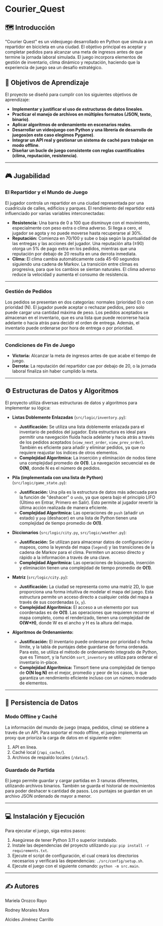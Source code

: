 # Courier_Quest

## 🗺️ Introducción

"Courier Quest" es un videojuego desarrollado en Python que simula a un repartidor en bicicleta en una ciudad. El objetivo principal es aceptar y completar pedidos para alcanzar una meta de ingresos antes de que termine la jornada laboral simulada. El juego incorpora elementos de gestión de inventario, clima dinámico y reputación, haciendo que la experiencia de juego sea un desafío estratégico.

## 🎯 Objetivos de Aprendizaje

El proyecto se diseñó para cumplir con los siguientes objetivos de aprendizaje:
* **Implementar y justificar el uso de estructuras de datos lineales**.
* **Practicar el manejo de archivos en múltiples formatos (JSON, texto, binario)**.
* **Aplicar algoritmos de ordenamiento en escenarios reales**.
* **Desarrollar un videojuego con Python y una librería de desarrollo de juegos(en este caso elegimos Pygame)**.
* **Integrar un API real y gestionar un sistema de caché para trabajar en modo offline**.
* **Diseñar un bucle de juego consistente con reglas cuantificables (clima, reputación, resistencia)**.

---

## 🎮 Jugabilidad

### El Repartidor y el Mundo de Juego
El jugador controla un repartidor en una ciudad representada por una cuadrícula de calles, edificios y parques. El rendimiento del repartidor está influenciado por varias variables interconectadas:
* **Resistencia:** Una barra de 0 a 100 que disminuye con el movimiento, especialmente con peso extra o clima adverso. Si llega a cero, el jugador se agota y no puede moverse hasta recuperarse al 30%.
* **Reputación:** Comienza en 70/100 y sube o baja según la puntualidad de las entregas y las acciones del jugador. Una reputación alta (≥90) otorga un 5% de pago extra en los pedidos, mientras que una reputación por debajo de 20 resulta en una derrota inmediata.
* **Clima:** El clima cambia automáticamente cada 45-60 segundos siguiendo una cadena de Markov. La transición entre climas es progresiva, para que los cambios se sientan naturales. El clima adverso reduce la velocidad y aumenta el consumo de resistencia.

---

### Gestión de Pedidos
Los pedidos se presentan en dos categorías: normales (prioridad 0) o con prioridad (N). El jugador puede aceptar o rechazar pedidos, pero solo puede cargar una cantidad máxima de peso. Los pedidos aceptados se almacenan en el inventario, que es una lista que puede recorrerse hacia adelante o hacia atrás para decidir el orden de entrega. Además, el inventario puede ordenarse por hora de entrega o por prioridad.

---

### Condiciones de Fin de Juego
* **Victoria:** Alcanzar la meta de ingresos antes de que acabe el tiempo de juego.
* **Derrota:** La reputación del repartidor cae por debajo de 20, o la jornada laboral finaliza sin haber cumplido la meta.

---

## ⚙️ Estructuras de Datos y Algoritmos

El proyecto utiliza diversas estructuras de datos y algoritmos para implementar su lógica:

* **Listas Doblemente Enlazadas** (`src/logic/inventory.py`):
    * **Justificación:** Se utiliza una lista doblemente enlazada para el inventario de pedidos del jugador. Esta estructura es ideal para permitir una navegación fluida hacia adelante y hacia atrás a través de los pedidos aceptados (`view_next_order`, `view_prev_order`). También es eficiente para añadir y eliminar pedidos, ya que no requiere reajustar los índices de otros elementos.
    * **Complejidad Algorítmica:** La inserción y eliminación de nodos tiene una complejidad promedio de **O(1)**. La navegación secuencial es de **O(N)**, donde N es el número de pedidos.

* **Pila (implementada con una lista de Python)** (`src/logic/game_state.py`):
    * **Justificación:** Una pila es la estructura de datos más adecuada para la función de "deshacer" o `undo`, ya que opera bajo el principio LIFO (Último en Entrar, Primero en Salir). Esto permite al jugador revertir la última acción realizada de manera eficiente.
    * **Complejidad Algorítmica:** Las operaciones de `push` (añadir un estado) y `pop` (deshacer) en una lista de Python tienen una complejidad de tiempo promedio de **O(1)**.

* **Diccionarios** (`src/logic/city.py`, `src/logic/weather.py`):
    * **Justificación:** Se utilizan para almacenar datos de configuración y mapeos, como la leyenda del mapa (`legend`) y las transiciones de la cadena de Markov para el clima. Permiten un acceso directo y rápido a la información a través de una clave.
    * **Complejidad Algorítmica:** Las operaciones de búsqueda, inserción y eliminación tienen una complejidad de tiempo promedio de **O(1)**.

* **Matriz** (`src/logic/city.py`):
    * **Justificación:** La ciudad se representa como una matriz 2D, lo que proporciona una forma intuitiva de modelar el mapa del juego. Esta estructura permite un acceso directo a cualquier celda del mapa a través de sus coordenadas (`x`, `y`).
    * **Complejidad Algorítmica:** El acceso a un elemento por sus coordenadas es de **O(1)**. Las operaciones que requieren recorrer el mapa completo, como el renderizado, tienen una complejidad de **O(W\*H)**, donde W es el ancho y H es la altura del mapa.

* **Algoritmos de Ordenamiento:**
    * **Justificación:** El inventario puede ordenarse por prioridad o fecha límite, y la tabla de puntajes debe guardarse de forma ordenada. Para esto, se utiliza el método de ordenamiento integrado de Python, que es Timsort, y la función `sort_inventory` se utiliza para ordenar el inventario in-place.
    * **Complejidad Algorítmica:** Timsort tiene una complejidad de tiempo de **O(N log N)** en el mejor, promedio y peor de los casos, lo que garantiza un rendimiento eficiente incluso con un número moderado de elementos.

---

## 💾 Persistencia de Datos

### Modo Offline y Caché
La información del mundo de juego (mapa, pedidos, clima) se obtiene a través de un API. Para soportar el modo offline, el juego implementa un proxy que prioriza la carga de datos en el siguiente orden:
1.  API en línea.
2.  Caché local (`/api_cache/`).
3.  Archivos de respaldo locales (`/data/`).

### Guardado de Partida
El juego permite guardar y cargar partidas en 3 ranuras diferentes, utilizando archivos binarios. También se guarda el historial de movimientos para poder deshacer `N` cantidad de pasos. Los puntajes se guardan en un archivo JSON ordenado de mayor a menor.

---

## 💻 Instalación y Ejecución

Para ejecutar el juego, siga estos pasos:
1.  Asegúrese de tener Python 3.11 o superior instalado.
2.  Instale las dependencias del proyecto utilizando `pip`: `pip install -r requirements.txt`.
3.  Ejecute el script de configuración, el cual creará los directorios necesarios y verificará las dependencias: `./src/config/setup.sh`.
4.  Ejecute el juego con el siguiente comando: `python -m src.main`.

---

## ✍️ Autores

Mariela Orozco Rayo 


Rodney Morales Mora


Alcides Jiménez Carrillo

